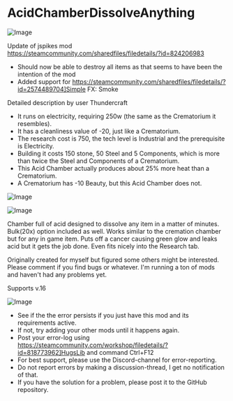 # AcidChamberDissolveAnything

![Image](https://i.imgur.com/buuPQel.png)

Update of jspikes mod
https://steamcommunity.com/sharedfiles/filedetails/?id=824206983

- Should now be able to destroy all items as that seems to have been the intention of the mod
- Added support for https://steamcommunity.com/sharedfiles/filedetails/?id=2574489704]Simple FX: Smoke

Detailed description by user Thundercraft


- It runs on electricity, requiring 250w (the same as the Crematorium it resembles).
- It has a cleanliness value of -20, just like a Crematorium.
- The research cost is 750, the tech level is Industrial and the prerequisite is Electricity.
- Building it costs 150 stone, 50 Steel and 5 Components, which is more than twice the Steel and Components of a Crematorium.
- This Acid Chamber actually produces about 25% more heat than a Crematorium.
- A Crematorium has -10 Beauty, but this Acid Chamber does not.


![Image](https://i.imgur.com/pufA0kM.png)

	
![Image](https://i.imgur.com/Z4GOv8H.png)

Chamber full of acid designed to dissolve any item in a matter of minutes. Bulk(20x) option included as well. Works similar to the cremation chamber but for any in game item. Puts off a cancer causing green glow and leaks acid but it gets the job done. Even fits nicely into the Research tab.

Originally created for myself but figured some others might be interested. Please comment if you find bugs or whatever. I'm running a ton of mods and haven't had any problems yet. 

Supports v.16

![Image](https://i.imgur.com/PwoNOj4.png)



-  See if the the error persists if you just have this mod and its requirements active.
-  If not, try adding your other mods until it happens again.
-  Post your error-log using https://steamcommunity.com/workshop/filedetails/?id=818773962]HugsLib and command Ctrl+F12
-  For best support, please use the Discord-channel for error-reporting.
-  Do not report errors by making a discussion-thread, I get no notification of that.
-  If you have the solution for a problem, please post it to the GitHub repository.




